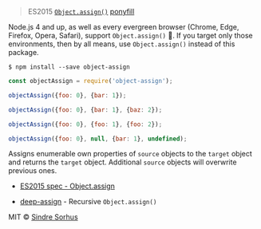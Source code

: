 
> ES2015 [`Object.assign()`](http://www.2ality.com/2014/01/object-assign.html) [ponyfill](https://ponyfill.com)



Node.js 4 and up, as well as every evergreen browser (Chrome, Edge, Firefox, Opera, Safari),
support `Object.assign()` :tada:. If you target only those environments, then by all
means, use `Object.assign()` instead of this package.



```
$ npm install --save object-assign
```



```js
const objectAssign = require('object-assign');

objectAssign({foo: 0}, {bar: 1});

objectAssign({foo: 0}, {bar: 1}, {baz: 2});

objectAssign({foo: 0}, {foo: 1}, {foo: 2});

objectAssign({foo: 0}, null, {bar: 1}, undefined);
```




Assigns enumerable own properties of `source` objects to the `target` object and returns the `target` object. Additional `source` objects will overwrite previous ones.



- [ES2015 spec - Object.assign](https://people.mozilla.org/~jorendorff/es6-draft.html#sec-object.assign)



- [deep-assign](https://github.com/sindresorhus/deep-assign) - Recursive `Object.assign()`



MIT © [Sindre Sorhus](https://sindresorhus.com)
